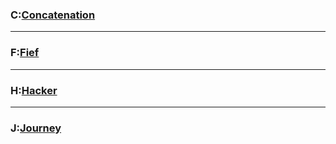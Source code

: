 ### C:[Concatenation](https://ac.nowcoder.com/acm/contest/33188/C)


***

### F:[Fief](https://ac.nowcoder.com/acm/contest/33188/F)



***

### H:[Hacker](https://ac.nowcoder.com/acm/contest/33188/H)

***

### J:[Journey](https://ac.nowcoder.com/acm/contest/33188/J)